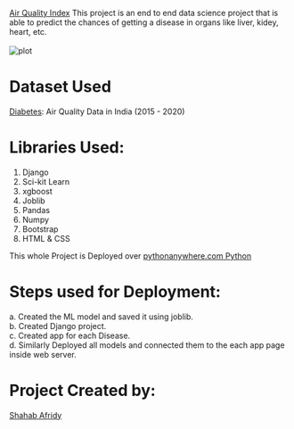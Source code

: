 [Air Quality Index](http://airqualityprediction.pythonanywhere.com/)
This project is an end to end data science project that is able to predict the chances of getting a disease in organs like liver, kidey, heart, etc.<br><br>
![plot](Health_app_pic.png)

# Dataset Used
 [Diabetes](https://www.kaggle.com/datasets/rohanrao/air-quality-data-in-india): Air Quality Data in India (2015 - 2020)


# Libraries Used:
 1. Django
 2. Sci-kit Learn
 3. xgboost
 4. Joblib
 5. Pandas
 6. Numpy
 7. Bootstrap
 8. HTML & CSS
 
 This whole Project is Deployed over <u>pythonanywhere.com Python</u>
 
 # Steps used for Deployment:
 a. Created the ML model and saved it using joblib.<br>
 b. Created Django project.<br>
 c. Created app for each Disease.<br>
 d. Similarly Deployed all models and connected them to the each app page inside  web server.<br>
 
 # Project Created by:
[Shahab Afridy](https://www.linkedin.com/in/shahab-afridy-230577207?utm_source=share&utm_campaign=share_via&utm_content=profile&utm_medium=android_app)
